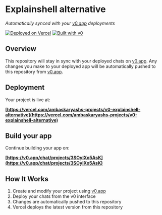 # Explainshell alternative

*Automatically synced with your [v0.app](https://v0.app) deployments*

[![Deployed on Vercel](https://img.shields.io/badge/Deployed%20on-Vercel-black?style=for-the-badge&logo=vercel)](https://vercel.com/ambaskaryashs-projects/v0-explainshell-alternative)
[![Built with v0](https://img.shields.io/badge/Built%20with-v0.app-black?style=for-the-badge)](https://v0.app/chat/projects/3SOyIXo5AsK)

## Overview

This repository will stay in sync with your deployed chats on [v0.app](https://v0.app).
Any changes you make to your deployed app will be automatically pushed to this repository from [v0.app](https://v0.app).

## Deployment

Your project is live at:

**[https://vercel.com/ambaskaryashs-projects/v0-explainshell-alternative](https://vercel.com/ambaskaryashs-projects/v0-explainshell-alternative)**

## Build your app

Continue building your app on:

**[https://v0.app/chat/projects/3SOyIXo5AsK](https://v0.app/chat/projects/3SOyIXo5AsK)**

## How It Works

1. Create and modify your project using [v0.app](https://v0.app)
2. Deploy your chats from the v0 interface
3. Changes are automatically pushed to this repository
4. Vercel deploys the latest version from this repository
